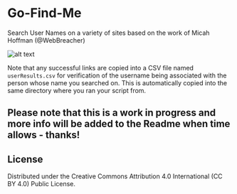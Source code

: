 # Go-Find-Me
Search User Names on a variety of sites based on the work of Micah Hoffman (@WebBreacher)

![alt text](https://github.com/qpointConsulting/Go-Find-Me/blob/master/Images/WhoAmI_Main.PNG "Main Frame")

Note that any successful links are copied into a CSV file named `userResults.csv` for verification of the username being associated with the person whose name you searched on. This is automatically copied into the same directory where you ran your script from.

## Please note that this is a work in progress and more info will be added to the Readme when time allows - thanks!

## License

Distributed under the Creative Commons Attribution 4.0 International (CC BY 4.0) Public License.
